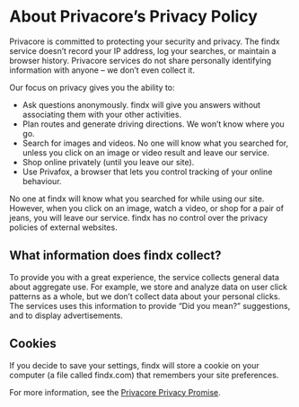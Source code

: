 # About Privacore’s Privacy Policy
Privacore is committed to protecting your security and privacy. The findx service doesn’t record your IP address, log your searches, or maintain a browser history. Privacore services do not share personally identifying information with anyone – we don’t even collect it.


Our focus on privacy gives you the ability to:


* Ask questions anonymously. findx will give you answers without associating them with  your other activities.
* Plan routes and generate driving directions. We won’t know where you go.
* Search for images and videos. No one will know what you searched for, unless you click on an image or video result and leave our service.
* Shop online privately (until you leave our site).
* Use Privafox, a browser that lets you control tracking of your online behaviour.


No one at findx will know what you searched for while using our site. However, when you click on an image, watch a video, or shop for a pair of jeans, you will leave our service. findx has no control over the privacy policies of external websites.


## What information does findx collect?
To provide you with a great experience, the service collects general data about aggregate use. For example, we store and analyze data on user click patterns as a whole, but we don’t collect data about your personal clicks. The services uses this information to provide “Did you mean?” suggestions, and to display advertisements. 


## Cookies
If you decide to save your settings, findx will store a cookie on your computer (a file called findx.com) that remembers your site preferences.


For more information, see the [Privacore Privacy Promise](https://www.privacore.com/privacy-promise/).